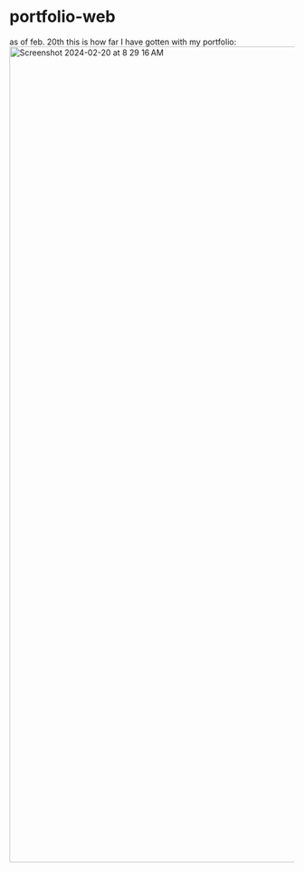# portfolio-web
as of feb. 20th this is how far I have gotten with my portfolio: 
<img width="1440" alt="Screenshot 2024-02-20 at 8 29 16 AM" src="https://github.com/liapia99/portfolio-web/assets/98356859/285930fb-5500-4c95-9f34-c4b90aee9314">
